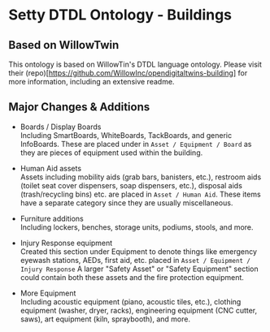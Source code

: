 # Setty DTDL Ontology - Buildings
## Based on WillowTwin

This ontology is based on WillowTin's DTDL language ontology. Please visit their (repo)[https://github.com/WillowInc/opendigitaltwins-building] for more information, including an extensive readme.

## Major Changes & Additions

* Boards / Display Boards \
Including SmartBoards, WhiteBoards, TackBoards, and generic InfoBoards. These are placed under in `Asset / Equipment / Board` as they are pieces of equipment used within the building.

* Human Aid assets \
Assets including mobility aids (grab bars, banisters, etc.), restroom aids (toilet seat cover dispensers, soap dispensers, etc.), disposal aids (trash/recycling bins) etc. are placed in `Asset / Human Aid`. These items have a separate category since they are usually miscellaneous.

* Furniture additions \
Including lockers, benches, storage units, podiums, stools, and more. 

* Injury Response equipment \
Created this section under Equipment to denote things like emergency eyewash stations, AEDs, first aid, etc. placed in `Asset / Equipment / Injury Response` A larger "Safety Asset" or "Safety Equipment" section could contain both these assets and the fire protection equipment.

* More Equipment \
Including acoustic equipment (piano, acoustic tiles, etc.), clothing equipment (washer, dryer, racks), engineering equipment (CNC cutter, saws), art equipment (kiln, spraybooth), and more. 